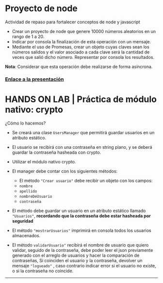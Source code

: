 # Proyecto de node

Actividad de repaso para fortalecer conceptos de node y javascript

- Crear un proyecto de node que genere 10000 números aleatorios en un rango de 1 a 20. 
- Indicar por consola la finalización de esta operación con un mensaje.
- Mediante el uso de Promesas, crear un objeto cuyas claves sean los números salidos y el valor asociado a cada clave será la cantidad de veces que salió dicho número. Representar por consola los resultados.

**Nota**: Considerar que esta operación debe realizarse de forma asíncrona.


### [Enlace a la presentación](https://docs.google.com/presentation/d/1Ue3LTQUxuwKs4c80b71RL4cX5rzNpHwk5GxLkLc62zw/edit#slide=id.g1267f3579e2_0_77)


# HANDS ON LAB | Práctica de módulo nativo: crypto

¿Cómo lo hacemos? 
- Se creará una clase `UsersManager` que permitirá guardar usuarios en un atributo estático. 
- El usuario se recibirá con una contraseña en string plano, y se deberá guardar la contraseña hasheada con crypto. 
- Utilizar el módulo nativo crypto.
- El manager debe contar con los siguientes métodos:
  - El método `"Crear usuario"`  debe recibir un objeto con los campos:
  - `nombre`
  - `apellido`
  - `nombreDeUsuario`
  - `contraseña`
- El método debe guardar un usuario en un atributo estático llamado `"Usuarios"`, **recordando que la contraseña debe estar hasheada por seguridad**

- El método `"mostrarUsuarios"`  imprimirá en consola todos los usuarios almacenados.
- El método `validarUsuario"`  recibirá el nombre de usuario que quiero validar, seguido de la contraseña,  debe poder leer el json previamente generado con el arreglo de usuarios y hacer la comparación de contraseñas, Si coinciden el usuario y la contraseña, devolver un mensaje `"logueado"` , caso contrario indicar error si el usuario no existe, o si la contraseña no coincide.
****

